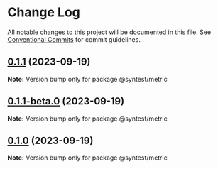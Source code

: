 # Change Log

All notable changes to this project will be documented in this file.
See [Conventional Commits](https://conventionalcommits.org) for commit guidelines.

## [0.1.1](https://github.com/syntest-framework/syntest-core/compare/@syntest/metric@0.1.1-beta.0...@syntest/metric@0.1.1) (2023-09-19)

**Note:** Version bump only for package @syntest/metric

## [0.1.1-beta.0](https://github.com/syntest-framework/syntest-core/compare/@syntest/metric@0.1.0-beta.9...@syntest/metric@0.1.1-beta.0) (2023-09-19)

**Note:** Version bump only for package @syntest/metric

## [0.1.0](https://github.com/syntest-framework/syntest-core/compare/@syntest/metric@0.1.0-beta.9...@syntest/metric@0.1.0) (2023-09-19)

**Note:** Version bump only for package @syntest/metric
